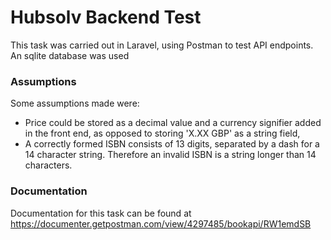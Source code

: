 Hubsolv Backend Test
=============

This task was carried out in Laravel, using Postman to test API endpoints. An sqlite database was used

### Assumptions ###

Some assumptions made were:
* Price could be stored as a decimal value and a currency signifier added in the front end, as opposed to storing 'X.XX GBP' as a string field,
* A correctly formed ISBN consists of 13 digits, separated by a dash for a 14 character string. Therefore an invalid ISBN is a string longer than 14 characters.

### Documentation ###

Documentation for this task can be found at <https://documenter.getpostman.com/view/4297485/bookapi/RW1emdSB>
